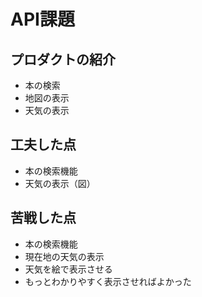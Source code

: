 # API課題

## プロダクトの紹介
 - 本の検索
 - 地図の表示
 - 天気の表示

## 工夫した点
 - 本の検索機能
 - 天気の表示（図）

## 苦戦した点
 - 本の検索機能
 - 現在地の天気の表示
 - 天気を絵で表示させる
 - もっとわかりやすく表示させればよかった